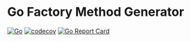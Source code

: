 # Go Factory Method Generator
[![Go](https://github.com/ryan-holcombe/fmgen/actions/workflows/go.yml/badge.svg)](https://github.com/ryan-holcombe/fmgen/actions/workflows/go.yml)
[![codecov](https://codecov.io/gh/ryan-holcombe/fmgen/branch/main/graph/badge.svg?token=083O6ONW1P)](https://codecov.io/gh/ryan-holcombe/fmgen)
[![Go Report Card](https://goreportcard.com/badge/github.com/ryan-holcombe/fmgen)](https://goreportcard.com/report/github.com/ryan-holcombe/fmgen)
